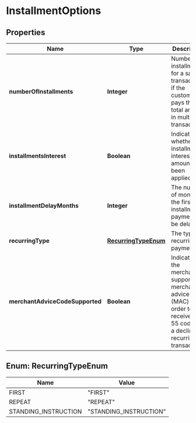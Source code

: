 

# InstallmentOptions

## Properties

Name | Type | Description | Notes
------------ | ------------- | ------------- | -------------
**numberOfInstallments** | **Integer** | Number of installments for a sale transaction if the customer pays the total amount in multiple transactions. |  [optional]
**installmentsInterest** | **Boolean** | Indicates whether the installment interest amount has been applied. |  [optional]
**installmentDelayMonths** | **Integer** | The number of months the first installment payment will be delayed. |  [optional]
**recurringType** | [**RecurringTypeEnum**](#RecurringTypeEnum) | The type of recurring payment. |  [optional]
**merchantAdviceCodeSupported** | **Boolean** | Indicates if the merchant supports merchant advice code (MAC) in order to receive table 55 code for a declined recurring transaction. |  [optional]



## Enum: RecurringTypeEnum

Name | Value
---- | -----
FIRST | &quot;FIRST&quot;
REPEAT | &quot;REPEAT&quot;
STANDING_INSTRUCTION | &quot;STANDING_INSTRUCTION&quot;



